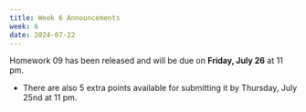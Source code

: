 ```yaml
---
title: Week 6 Announcements
week: 6
date: 2024-07-22
---
```

Homework 09 has been released and will be due on **Friday, July 26** at 11 pm.
* There are also 5 extra points available for submitting it by Thursday, July 25nd at 11 pm.